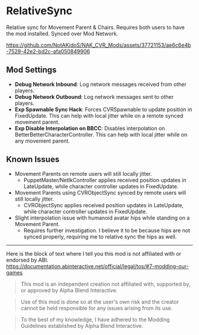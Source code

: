 # RelativeSync

Relative sync for Movement Parent & Chairs. Requires both users to have the mod installed. Synced over Mod Network.

https://github.com/NotAKidoS/NAK_CVR_Mods/assets/37721153/ae6c6e4b-7529-42e2-bd2c-afa050849906

## Mod Settings
- **Debug Network Inbound**: Log network messages received from other players.
- **Debug Network Outbound**: Log network messages sent to other players.
- **Exp Spawnable Sync Hack**: Forces CVRSpawnable to update position in FixedUpdate. This can help with local jitter while on a remote synced movement parent.
- **Exp Disable Interpolation on BBCC**: Disables interpolation on BetterBetterCharacterController. This can help with local jitter while on any movement parent.

## Known Issues
- Movement Parents on remote users will still locally jitter.
  - PuppetMaster/NetIkController applies received position updates in LateUpdate, while character controller updates in FixedUpdate.
- Movement Parents using CVRObjectSync synced by remote users will still locally jitter.
  - CVRObjectSync applies received position updates in LateUpdate, while character controller updates in FixedUpdate. 
- Slight interpolation issue with humanoid avatar hips while standing on a Movement Parent.
    - Requires further investigation. I believe it to be because hips are not synced properly, requiring me to relative sync the hips as well.

---

Here is the block of text where I tell you this mod is not affiliated with or endorsed by ABI. 
https://documentation.abinteractive.net/official/legal/tos/#7-modding-our-games

> This mod is an independent creation not affiliated with, supported by, or approved by Alpha Blend Interactive. 

> Use of this mod is done so at the user's own risk and the creator cannot be held responsible for any issues arising from its use.

> To the best of my knowledge, I have adhered to the Modding Guidelines established by Alpha Blend Interactive.
